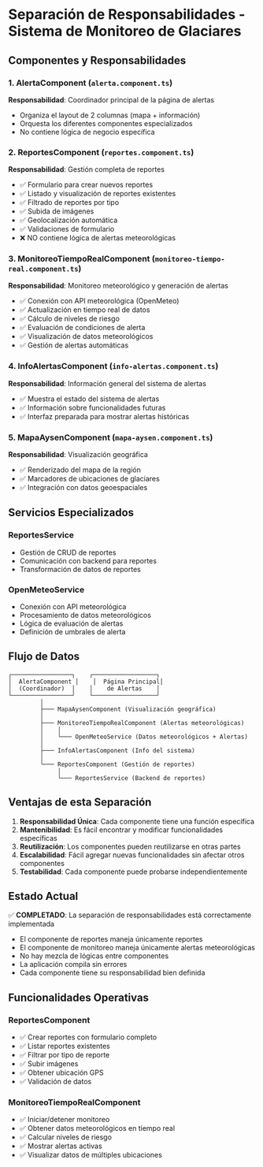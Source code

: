 # Separación de Responsabilidades - Sistema de Monitoreo de Glaciares

## Componentes y Responsabilidades

### 1. AlertaComponent (`alerta.component.ts`)
**Responsabilidad**: Coordinador principal de la página de alertas
- Organiza el layout de 2 columnas (mapa + información)
- Orquesta los diferentes componentes especializados
- No contiene lógica de negocio específica

### 2. ReportesComponent (`reportes.component.ts`)
**Responsabilidad**: Gestión completa de reportes
- ✅ Formulario para crear nuevos reportes
- ✅ Listado y visualización de reportes existentes
- ✅ Filtrado de reportes por tipo
- ✅ Subida de imágenes
- ✅ Geolocalización automática
- ✅ Validaciones de formulario
- ❌ NO contiene lógica de alertas meteorológicas

### 3. MonitoreoTiempoRealComponent (`monitoreo-tiempo-real.component.ts`)
**Responsabilidad**: Monitoreo meteorológico y generación de alertas
- ✅ Conexión con API meteorológica (OpenMeteo)
- ✅ Actualización en tiempo real de datos
- ✅ Cálculo de niveles de riesgo
- ✅ Evaluación de condiciones de alerta
- ✅ Visualización de datos meteorológicos
- ✅ Gestión de alertas automáticas

### 4. InfoAlertasComponent (`info-alertas.component.ts`)
**Responsabilidad**: Información general del sistema de alertas
- ✅ Muestra el estado del sistema de alertas
- ✅ Información sobre funcionalidades futuras
- ✅ Interfaz preparada para mostrar alertas históricas

### 5. MapaAysenComponent (`mapa-aysen.component.ts`)
**Responsabilidad**: Visualización geográfica
- ✅ Renderizado del mapa de la región
- ✅ Marcadores de ubicaciones de glaciares
- ✅ Integración con datos geoespaciales

## Servicios Especializados

### ReportesService
- Gestión de CRUD de reportes
- Comunicación con backend para reportes
- Transformación de datos de reportes

### OpenMeteoService  
- Conexión con API meteorológica
- Procesamiento de datos meteorológicos
- Lógica de evaluación de alertas
- Definición de umbrales de alerta

## Flujo de Datos

```
┌─────────────────┐    ┌──────────────────┐
│  AlertaComponent │    │  Página Principal│
│  (Coordinador)  │    │    de Alertas    │
└─────────────────┘    └──────────────────┘
         │
         ├─── MapaAysenComponent (Visualización geográfica)
         │
         ├─── MonitoreoTiempoRealComponent (Alertas meteorológicas)
         │    │
         │    └─── OpenMeteoService (Datos meteorológicos + Alertas)
         │
         ├─── InfoAlertasComponent (Info del sistema)
         │
         └─── ReportesComponent (Gestión de reportes)
              │
              └─── ReportesService (Backend de reportes)
```

## Ventajas de esta Separación

1. **Responsabilidad Única**: Cada componente tiene una función específica
2. **Mantenibilidad**: Es fácil encontrar y modificar funcionalidades específicas
3. **Reutilización**: Los componentes pueden reutilizarse en otras partes
4. **Escalabilidad**: Fácil agregar nuevas funcionalidades sin afectar otros componentes
5. **Testabilidad**: Cada componente puede probarse independientemente

## Estado Actual

✅ **COMPLETADO**: La separación de responsabilidades está correctamente implementada
- El componente de reportes maneja únicamente reportes
- El componente de monitoreo maneja únicamente alertas meteorológicas
- No hay mezcla de lógicas entre componentes
- La aplicación compila sin errores
- Cada componente tiene su responsabilidad bien definida

## Funcionalidades Operativas

### ReportesComponent
- ✅ Crear reportes con formulario completo
- ✅ Listar reportes existentes
- ✅ Filtrar por tipo de reporte
- ✅ Subir imágenes
- ✅ Obtener ubicación GPS
- ✅ Validación de datos

### MonitoreoTiempoRealComponent
- ✅ Iniciar/detener monitoreo
- ✅ Obtener datos meteorológicos en tiempo real
- ✅ Calcular niveles de riesgo
- ✅ Mostrar alertas activas
- ✅ Visualizar datos de múltiples ubicaciones
